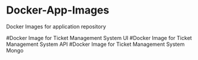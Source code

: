 # Docker-App-Images
Docker Images for application repository


#Docker Image for Ticket Management System UI
#Docker Image for Ticket Management System API
#Docker Image for Ticket Management System Mongo
